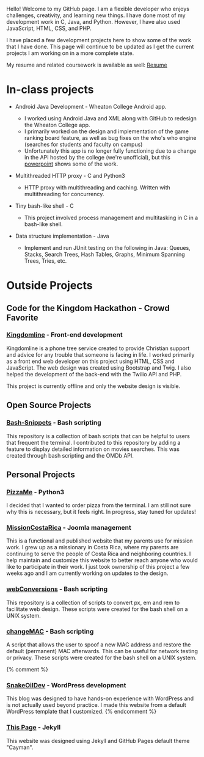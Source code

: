 Hello! Welcome to my GitHub page. 
I am a flexible developer who enjoys challenges, creativity, and learning new things. 
I have done most of my development work in C, Java, and Python. However, I have also used JavaScript, HTML, CSS, and PHP.

I have placed a few development projects here to show some of the work that I have done.
This page will continue to be updated as I get the current projects I am working on in a more complete state.

My resume and related coursework is available as well: [Resume](/docs/JesseTatumResume.pdf)

# In-class projects
* Android Java Development  - Wheaton College Android app.
    * I worked using Android Java and XML along with GitHub to redesign the Wheaton College app.
    * I primarily worked on the design and implementation of the game ranking board feature, as well as bug fixes on the who's who engine (searches for students and faculty on campus)
    * Unfortunately this app is no longer fully functioning due to a change in the API hosted by the college (we're unofficial), but this [powerpoint](/docs/WheatonApp.pptx) shows some of the work.

* Multithreaded HTTP proxy - C and Python3
    * HTTP proxy with multithreading and caching. Written with multithreading for concurrency. 

* Tiny bash-like shell - C
    * This project involved process management and multitasking in C in a bash-like shell.

* Data structure implementation - Java
    * Implement and run JUnit testing on the following in Java: Queues, Stacks, Search Trees, Hash Tables, Graphs, Minimum Spanning Trees, Tries, etc.

# Outside Projects
## Code for the Kingdom Hackathon - Crowd Favorite
### [Kingdomline](/kingdomline/web/index.html) - Front-end development

Kingdomline is a phone tree service created to provide Christian support and advice for any trouble that someone is facing in life.
I worked primarily as a front end web developer on this project using HTML, CSS and JavaScript. 
The web design was created using Bootstrap and Twig. 
I also helped the development of the back-end with the Twilio API and PHP.

This project is currently offline and only the website design is visible.

## Open Source Projects

### [Bash-Snippets](https://github.com/alexanderepstein/Bash-Snippets) - Bash scripting
This repository is a collection of bash scripts that can be helpful to users that frequent the terminal. 
I contributed to this repository by adding a feature to display detailed information on movies searches. 
This was created through bash scripting and the OMDb API.

## Personal Projects

### [PizzaMe](https://github.com/JTatum95/PizzaMe) - Python3
I decided that I wanted to order pizza from the terminal.
I am still not sure why this is necessary, but it feels right.
In progress, stay tuned for updates!

### [MissionCostaRica](http://missioncostarica.com) - Joomla management
This is a functional and published website that my parents use for mission work. 
I grew up as a missionary in Costa Rica, where my parents are continuing to serve the people of Costa Rica and neighboring countries.
I help maintain and customize this website to better reach anyone who would like to participate in their work.
I just took ownership of this project a few weeks ago and I am currently working on updates to the design.

### [webConversions](https://github.com/JTatum95/webConversions) - Bash scripting
This repository is a collection of scripts to convert px, em and rem to facilitate web design. 
These scripts were created for the bash shell on a UNIX system.

### [changeMAC](https://github.com/JTatum95/changeMAC) - Bash scripting
A script that allows the user to spoof a new MAC address and restore the default (permanent) MAC afterwards.
This can be useful for network testing or privacy.
These scripts were created for the bash shell on a UNIX system.

{% comment %}
### [SnakeOilDev](https://snakeoildev.wordpress.com) - WordPress development 
This blog was designed to have hands-on experience with WordPress and is not actually used beyond practice.
I made this website from a default WordPress template that I customized.
{% endcomment %}

### [This Page](JTatum95.github.io) - Jekyll
This website was designed using Jekyll and GitHub Pages default theme "Cayman".
